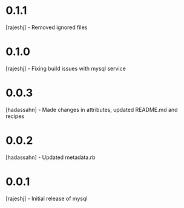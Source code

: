 # 0.1.1
[rajeshj]   - Removed ignored files 
# 0.1.0
[rajeshj]   - Fixing build issues with mysql service
# 0.0.3
[hadassahn] - Made changes in attributes, updated README.md and recipes

# 0.0.2
[hadassahn] - Updated metadata.rb

# 0.0.1
[rajeshj] - Initial release of mysql
